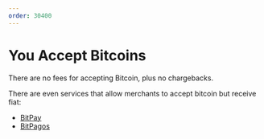 ```yaml
---
order: 30400
---
```


# You Accept Bitcoins

There are no fees for accepting Bitcoin, plus no chargebacks.

There are even services that allow merchants to accept bitcoin but receive fiat:

- [BitPay](https://bitpay.com)
- [BitPagos](https://www.bitpagos.net)
